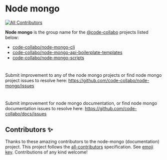 # Node mongo

<!-- ALL-CONTRIBUTORS-BADGE:START - Do not remove or modify this section -->
[![All Contributors](https://img.shields.io/badge/all_contributors-0-orange.svg?style=flat-square)](#contributors-)
<!-- ALL-CONTRIBUTORS-BADGE:END -->

**Node mongo** is the group name for the [@code-collabo](https://github.com/code-collabo) projects listed below: 
- [code-collabo/node-mongo-cli](https://github.com/code-collabo/node-mongo-cli)
- [code-collabo/node-mongo-api-boilerplate-templates](https://github.com/code-collabo/node-mongo-api-boilerplate-templates)
- [code-collabo/node-mongo-scripts](https://github.com/code-collabo/node-mongo-scripts)

#
Submit improvement to any of the node mongo projects or find node mongo project issues to resolve here: https://github.com/code-collabo/node-mongo/issues

#
Submit improvement for node mongo documentation, or find node mongo documentation issues to resolve here: https://github.com/code-collabo/docs/issues

## Contributors ✨

Thanks to these amazing contributors to the node-mongo (documentation) project. This project follows the [all-contributors](https://github.com/all-contributors/all-contributors) specification. See [emoji key](https://allcontributors.org/docs/en/emoji-key). Contributions of any kind welcome!

<!-- ALL-CONTRIBUTORS-LIST:START - Do not remove or modify this section -->
<!-- prettier-ignore-start -->
<!-- markdownlint-disable -->

<!-- markdownlint-restore -->
<!-- prettier-ignore-end -->

<!-- ALL-CONTRIBUTORS-LIST:END -->

